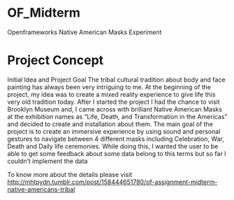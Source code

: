 # OF_Midterm
Openframeworks Native American Masks Experiment

# Project Concept
Initial Idea and Project Goal
The tribal cultural tradition about body and face painting has always been very intriguing to me. At the beginning of the project, my idea was to create a mixed reality experience to give life this very old tradition today. After I started the project I had the chance to visit Brooklyn Museum and, I came across with brilliant Native American Masks at the exhibition names as “Life, Death, and Transformation in the Americas” and decided to create and installation about them. 
The main goal of the project is to create an immersive experience by using sound and personal gestures to navigate between 4 different masks including Celebration, War, Death and Daily life ceremonies. While doing this, I wanted the user to be able to get some feedback about some data belong to this terms but so far I couldn’t implement the data

To know more about the details please visit http://mhtpydn.tumblr.com/post/158444651780/of-assignment-midterm-native-americans-tribal
